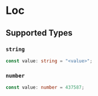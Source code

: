 # Loc


## Supported Types

### `string`

```typescript
const value: string = "<value>";
```

### `number`

```typescript
const value: number = 437587;
```

